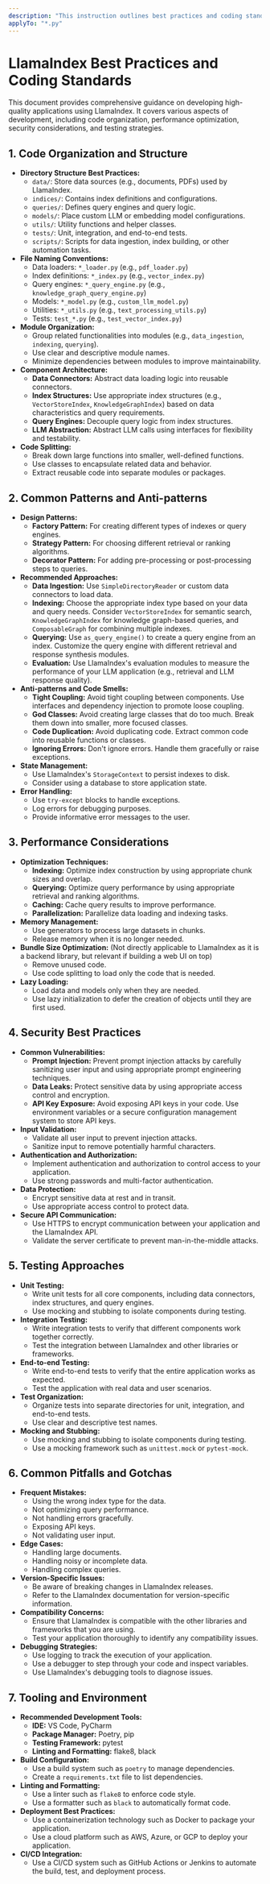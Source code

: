 ```yaml
---
description: "This instruction outlines best practices and coding standards for developing with LlamaIndex, covering code organization, performance, security, testing, and common pitfalls. It aims to ensure maintainable, efficient, and secure LlamaIndex applications."
applyTo: "*.py"
---
```

# LlamaIndex Best Practices and Coding Standards

This document provides comprehensive guidance on developing high-quality applications using LlamaIndex. It covers various aspects of development, including code organization, performance optimization, security considerations, and testing strategies.

## 1. Code Organization and Structure

*   **Directory Structure Best Practices:**
    *   `data/`: Store data sources (e.g., documents, PDFs) used by LlamaIndex.
    *   `indices/`: Contains index definitions and configurations.
    *   `queries/`: Defines query engines and query logic.
    *   `models/`: Place custom LLM or embedding model configurations.
    *   `utils/`: Utility functions and helper classes.
    *   `tests/`: Unit, integration, and end-to-end tests.
    *   `scripts/`: Scripts for data ingestion, index building, or other automation tasks.
*   **File Naming Conventions:**
    *   Data loaders: `*_loader.py` (e.g., `pdf_loader.py`)
    *   Index definitions: `*_index.py` (e.g., `vector_index.py`)
    *   Query engines: `*_query_engine.py` (e.g., `knowledge_graph_query_engine.py`)
    *   Models: `*_model.py` (e.g., `custom_llm_model.py`)
    *   Utilities: `*_utils.py` (e.g., `text_processing_utils.py`)
    *   Tests: `test_*.py` (e.g., `test_vector_index.py`)
*   **Module Organization:**
    *   Group related functionalities into modules (e.g., `data_ingestion`, `indexing`, `querying`).
    *   Use clear and descriptive module names.
    *   Minimize dependencies between modules to improve maintainability.
*   **Component Architecture:**
    *   **Data Connectors:** Abstract data loading logic into reusable connectors.
    *   **Index Structures:** Use appropriate index structures (e.g., `VectorStoreIndex`, `KnowledgeGraphIndex`) based on data characteristics and query requirements.
    *   **Query Engines:** Decouple query logic from index structures.
    *   **LLM Abstraction:** Abstract LLM calls using interfaces for flexibility and testability.
*   **Code Splitting:**
    *   Break down large functions into smaller, well-defined functions.
    *   Use classes to encapsulate related data and behavior.
    *   Extract reusable code into separate modules or packages.

## 2. Common Patterns and Anti-patterns

*   **Design Patterns:**
    *   **Factory Pattern:** For creating different types of indexes or query engines.
    *   **Strategy Pattern:** For choosing different retrieval or ranking algorithms.
    *   **Decorator Pattern:** For adding pre-processing or post-processing steps to queries.
*   **Recommended Approaches:**
    *   **Data Ingestion:** Use `SimpleDirectoryReader` or custom data connectors to load data.
    *   **Indexing:** Choose the appropriate index type based on your data and query needs. Consider `VectorStoreIndex` for semantic search, `KnowledgeGraphIndex` for knowledge graph-based queries, and `ComposableGraph` for combining multiple indexes.
    *   **Querying:** Use `as_query_engine()` to create a query engine from an index. Customize the query engine with different retrieval and response synthesis modules.
    *   **Evaluation:** Use LlamaIndex's evaluation modules to measure the performance of your LLM application (e.g., retrieval and LLM response quality).
*   **Anti-patterns and Code Smells:**
    *   **Tight Coupling:** Avoid tight coupling between components. Use interfaces and dependency injection to promote loose coupling.
    *   **God Classes:** Avoid creating large classes that do too much. Break them down into smaller, more focused classes.
    *   **Code Duplication:** Avoid duplicating code. Extract common code into reusable functions or classes.
    *   **Ignoring Errors:** Don't ignore errors. Handle them gracefully or raise exceptions.
*   **State Management:**
    *   Use LlamaIndex's `StorageContext` to persist indexes to disk.
    *   Consider using a database to store application state.
*   **Error Handling:**
    *   Use `try-except` blocks to handle exceptions.
    *   Log errors for debugging purposes.
    *   Provide informative error messages to the user.

## 3. Performance Considerations

*   **Optimization Techniques:**
    *   **Indexing:** Optimize index construction by using appropriate chunk sizes and overlap.
    *   **Querying:** Optimize query performance by using appropriate retrieval and ranking algorithms.
    *   **Caching:** Cache query results to improve performance.
    *   **Parallelization:** Parallelize data loading and indexing tasks.
*   **Memory Management:**
    *   Use generators to process large datasets in chunks.
    *   Release memory when it is no longer needed.
*   **Bundle Size Optimization:** (Not directly applicable to LlamaIndex as it is a backend library, but relevant if building a web UI on top)
    *   Remove unused code.
    *   Use code splitting to load only the code that is needed.
*   **Lazy Loading:**
    *   Load data and models only when they are needed.
    *   Use lazy initialization to defer the creation of objects until they are first used.

## 4. Security Best Practices

*   **Common Vulnerabilities:**
    *   **Prompt Injection:** Prevent prompt injection attacks by carefully sanitizing user input and using appropriate prompt engineering techniques.
    *   **Data Leaks:** Protect sensitive data by using appropriate access control and encryption.
    *   **API Key Exposure:** Avoid exposing API keys in your code. Use environment variables or a secure configuration management system to store API keys.
*   **Input Validation:**
    *   Validate all user input to prevent injection attacks.
    *   Sanitize input to remove potentially harmful characters.
*   **Authentication and Authorization:**
    *   Implement authentication and authorization to control access to your application.
    *   Use strong passwords and multi-factor authentication.
*   **Data Protection:**
    *   Encrypt sensitive data at rest and in transit.
    *   Use appropriate access control to protect data.
*   **Secure API Communication:**
    *   Use HTTPS to encrypt communication between your application and the LlamaIndex API.
    *   Validate the server certificate to prevent man-in-the-middle attacks.

## 5. Testing Approaches

*   **Unit Testing:**
    *   Write unit tests for all core components, including data connectors, index structures, and query engines.
    *   Use mocking and stubbing to isolate components during testing.
*   **Integration Testing:**
    *   Write integration tests to verify that different components work together correctly.
    *   Test the integration between LlamaIndex and other libraries or frameworks.
*   **End-to-end Testing:**
    *   Write end-to-end tests to verify that the entire application works as expected.
    *   Test the application with real data and user scenarios.
*   **Test Organization:**
    *   Organize tests into separate directories for unit, integration, and end-to-end tests.
    *   Use clear and descriptive test names.
*   **Mocking and Stubbing:**
    *   Use mocking and stubbing to isolate components during testing.
    *   Use a mocking framework such as `unittest.mock` or `pytest-mock`.

## 6. Common Pitfalls and Gotchas

*   **Frequent Mistakes:**
    *   Using the wrong index type for the data.
    *   Not optimizing query performance.
    *   Not handling errors gracefully.
    *   Exposing API keys.
    *   Not validating user input.
*   **Edge Cases:**
    *   Handling large documents.
    *   Handling noisy or incomplete data.
    *   Handling complex queries.
*   **Version-Specific Issues:**
    *   Be aware of breaking changes in LlamaIndex releases.
    *   Refer to the LlamaIndex documentation for version-specific information.
*   **Compatibility Concerns:**
    *   Ensure that LlamaIndex is compatible with the other libraries and frameworks that you are using.
    *   Test your application thoroughly to identify any compatibility issues.
*   **Debugging Strategies:**
    *   Use logging to track the execution of your application.
    *   Use a debugger to step through your code and inspect variables.
    *   Use LlamaIndex's debugging tools to diagnose issues.

## 7. Tooling and Environment

*   **Recommended Development Tools:**
    *   **IDE:** VS Code, PyCharm
    *   **Package Manager:** Poetry, pip
    *   **Testing Framework:** pytest
    *   **Linting and Formatting:** flake8, black
*   **Build Configuration:**
    *   Use a build system such as `poetry` to manage dependencies.
    *   Create a `requirements.txt` file to list dependencies.
*   **Linting and Formatting:**
    *   Use a linter such as `flake8` to enforce code style.
    *   Use a formatter such as `black` to automatically format code.
*   **Deployment Best Practices:**
    *   Use a containerization technology such as Docker to package your application.
    *   Use a cloud platform such as AWS, Azure, or GCP to deploy your application.
*   **CI/CD Integration:**
    *   Use a CI/CD system such as GitHub Actions or Jenkins to automate the build, test, and deployment process.